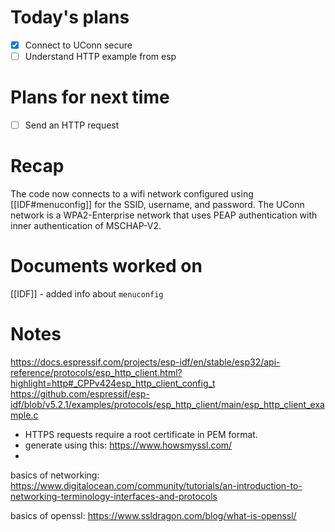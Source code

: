 # Today's plans
- [x] Connect to UConn secure
- [ ] Understand HTTP example from esp

# Plans for next time
- [ ] Send an HTTP request
# Recap
The code now connects to a wifi network configured using [[IDF#menuconfig]] for the SSID, username, and password. The UConn network is a WPA2-Enterprise network that uses PEAP authentication with inner authentication of MSCHAP-V2. 
# Documents worked on
[[IDF]] - added info about `menuconfig`

# Notes
https://docs.espressif.com/projects/esp-idf/en/stable/esp32/api-reference/protocols/esp_http_client.html?highlight=http#_CPPv424esp_http_client_config_t
https://github.com/espressif/esp-idf/blob/v5.2.1/examples/protocols/esp_http_client/main/esp_http_client_example.c
- HTTPS requests require a root certificate in PEM format.
- generate using this: https://www.howsmyssl.com/
- 


basics of networking: https://www.digitalocean.com/community/tutorials/an-introduction-to-networking-terminology-interfaces-and-protocols

basics of openssl: https://www.ssldragon.com/blog/what-is-openssl/
